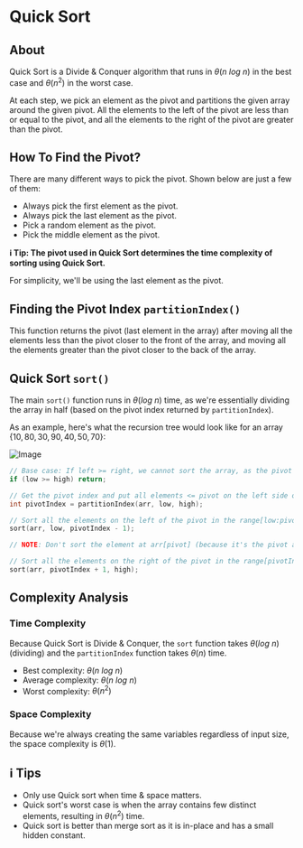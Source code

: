 # Quick Sort

## About

Quick Sort is a Divide & Conquer algorithm that runs in $\theta(n \ log \ n)$ in the best case and $\theta(n^2)$ in the worst case.

At each step, we pick an element as the pivot and partitions the given array around the given pivot. All the elements to the left of the pivot are less than or equal to the pivot, and all the elements to the right of the pivot are greater than the pivot.

## How To Find the Pivot?

There are many different ways to pick the pivot. Shown below are just a few of them:

* Always pick the first element as the pivot.
* Always pick the last element as the pivot.
* Pick a random element as the pivot.
* Pick the middle element as the pivot.

**ℹ️ Tip: The pivot used in Quick Sort determines the time complexity of sorting using Quick Sort.**

For simplicity, we'll be using the last element as the pivot.

## Finding the Pivot Index `partitionIndex()`

This function returns the pivot (last element in the array) after moving all the elements less than the pivot closer to the front of the array, and moving all the elements greater than the pivot closer to the back of the array.

## Quick Sort `sort()`

The main `sort()` function runs in $\theta(log \ n)$ time, as we're essentially dividing the array in half (based on the pivot index returned by `partitionIndex`).

As an example, here's what the recursion tree would look like for an array $\{ 10, 80, 30, 90, 40, 50, 70 \}$:

![Image](https://www.geeksforgeeks.org/wp-content/uploads/gq/2014/01/QuickSort2.png)

```cpp
// Base case: If left >= right, we cannot sort the array, as the pivot index would be incorrect.
if (low >= high) return;

// Get the pivot index and put all elements <= pivot on the left side of the pivot and all the element > pivot on the right side of the pivot.
int pivotIndex = partitionIndex(arr, low, high);

// Sort all the elements on the left of the pivot in the range[low:pivotIndex - 1]
sort(arr, low, pivotIndex - 1);

// NOTE: Don't sort the element at arr[pivot] (because it's the pivot and it's already sorted)

// Sort all the elements on the right of the pivot in the range[pivotIndex + 1:high]
sort(arr, pivotIndex + 1, high);
```

## Complexity Analysis

### Time Complexity

Because Quick Sort is Divide & Conquer, the `sort` function takes $\theta(log \ n)$ (dividing) and the `partitionIndex` function takes $\theta(n)$ time.

- Best complexity: $\theta(n \ log \ n)$
- Average complexity: $\theta(n \ log \ n)$
- Worst complexity: $\theta(n^2)$

### Space Complexity

Because we're always creating the same variables regardless of input size, the space complexity is $\theta(1)$.

## ℹ️ Tips

- Only use Quick sort when time & space matters.
- Quick sort's worst case is when the array contains few distinct elements, resulting in $\theta(n^2)$ time.
- Quick sort is better than merge sort as it is in-place and has a small hidden constant.
